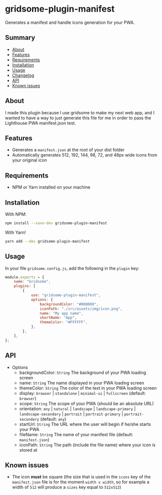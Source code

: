# gridsome-plugin-manifest

Generates a manifest and handle icons generation for your PWA.

## Summary

-   [About](#about)
-   [Features](#features)
-   [Requirements](#requirements)
-   [Installation](#installation)
-   [Usage](#usage)
-   [Changelog](CHANGELOG.md)
-   [API](#api)
-   [Known issues](#known-issues)

## About

I made this plugin because I use gridsome to make my next web app, and I wanted to have a way to just generate this file for me in order to pass the Lighthouse PWA manifest.json test.

## Features

-   Generates a `manifest.json` at the root of your dist folder
-   Automatically generates 512, 192, 144, 98, 72, and 48px wide icons from your original icon

## Requirements

-   NPM or Yarn installed on your machine

## Installation

With NPM:

```bash
npm install --save-dev gridsome-plugin-manifest
```

With Yarn!

```bash
yarn add --dev gridsome-plugin-manifest
```

## Usage

In your file `gridsome.config.js`, add the following in the `plugin` key:

```javascript
module.exports = {
	name: "Gridsome",
	plugins: [
		{
			use: "gridsome-plugin-manifest",
			options: {
				backgroundColor: "#000000",
				iconPath: "./src/assets/img/icon.png",
				name: "My app name",
				shortName: "App",
				themeColor: "#FFFFFF",
			},
		},
	],
};
```

## API

-   Options
    -   backgroundColor: `String` The background of your PWA loading screen
    -   name: `String` The name displayed in your PWA loading screen
    -   themeColor: `String` The color of the text in your PWA loading screen
    -   display: `browser` | `standalone` | `minimal-ui` | `fullscreen` (default: `browser`)
    -   scope: `String` The scope of your PWA (should be an absolute URL)
    -   orientation: `any` | `natural` | `landscape` | `landscape-primary` | `landscape-secondary` | `portrait` | `portrait-primary` | `portrait-secondary` (default: `any`)
    -   startUrl: `String` The URL where the user will begin if he/she starts your PWA
    -   fileName: `String` The name of your manifest file (default: `manifest.json`)
    -   iconPath: `String` The path (include the file name) where your icon is stored at

## Known issues

-   The icon **must** be square (the size that is used in the `icons` key of the `manifest.json` file is for the moment `width x width`, so for example a width of `512` will produce a `sizes` key equal to `512x512`)
